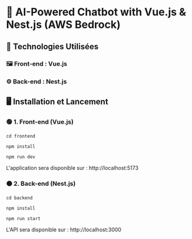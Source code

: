 # 📘 AI-Powered Chatbot with Vue.js & Nest.js (AWS Bedrock)

## 🚀 Technologies Utilisées

### 🖼️ Front-end : Vue.js

### ⚙️ Back-end : Nest.js

## 🖥️ Installation et Lancement

### 🟢 1. Front-end (Vue.js)

`cd frontend`

`npm install`

`npm run dev`

L'application sera disponible sur : http://localhost:5173

### 🟠 2. Back-end (Nest.js)

`cd backend`

`npm install`

`npm run start`

L'API sera disponible sur : http://localhost:3000
